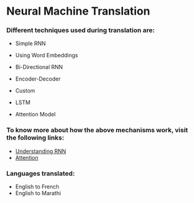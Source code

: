 # Neural Machine Translation

### Different techniques used during translation are:

- Simple RNN

- Using Word Embeddings

- Bi-Directional RNN

- Encoder-Decoder

- Custom

- LSTM

- Attention Model

### To know more about how the above mechanisms work, visit the following links:

- [Understanding RNN](https://www.youtube.com/watch?v=_h66BW-xNgk)
- [Attention](https://skymind.ai/wiki/attention-mechanism-memory-network)

### Languages translated:

- English to French
- English to Marathi
